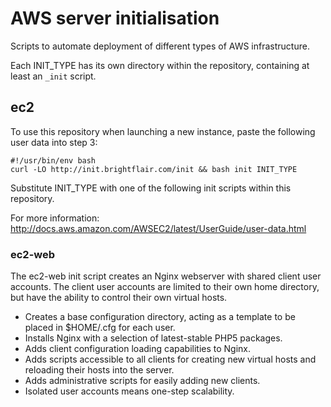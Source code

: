 # AWS server initialisation

Scripts to automate deployment of different types of AWS infrastructure.

Each INIT_TYPE has its own directory within the repository, containing at least an `_init` script.

## ec2

To use this repository when launching a new instance, paste the following user data into step 3:

```
#!/usr/bin/env bash
curl -LO http://init.brightflair.com/init && bash init INIT_TYPE
```

Substitute INIT_TYPE with one of the following init scripts within this repository.

For more information: http://docs.aws.amazon.com/AWSEC2/latest/UserGuide/user-data.html

### ec2-web

The ec2-web init script creates an Nginx webserver with shared client user accounts. The client user accounts are limited to their own home directory, but have the ability to control their own virtual hosts.

* Creates a base configuration directory, acting as a template to be placed in $HOME/.cfg for each user.
* Installs Nginx with a selection of latest-stable PHP5 packages.
* Adds client configuration loading capabilities to Nginx.
* Adds scripts accessible to all clients for creating new virtual hosts and reloading their hosts into the server.
* Adds administrative scripts for easily adding new clients.
* Isolated user accounts means one-step scalability.
